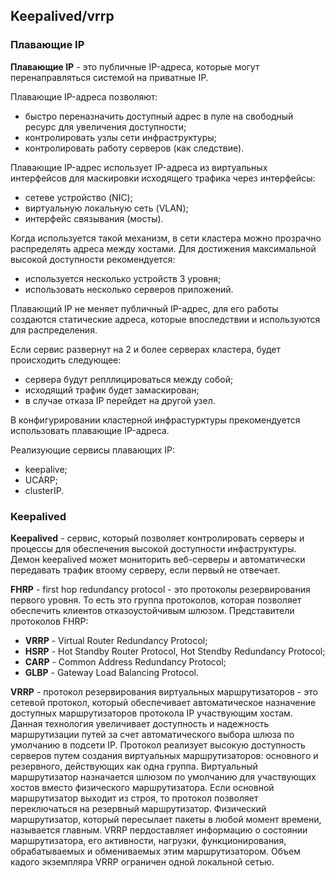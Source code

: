 ## Keepalived/vrrp

### Плавающие IP

**Плавающие IP** - это публичные IP-адреса, которые могут перенаправляться системой на приватные IP.

Плавающие IP-адреса позволяют:
- быстро переназначить доступный адрес в пуле на свободный ресурс для увеличения доступности;
- контролировать узлы сети инфраструктуры;
- контролировать работу серверов (как следствие).

Плавающие IP-адрес использует IP-адреса из виртуальных интерфейсов для маскировки исходящего трафика через интерфейсы:
- сетеве устройство (NIC);
- виртуальную локальную сеть (VLAN);
- интерфейс связывания (мосты).

Когда используется такой механизм, в сети кластера можно прозрачно распределять адреса между хостами.
Для достижения максимальной высокой доступности рекомендуется:
- используется несколько устройств 3 уровня;
- использовать несколько серверов приложений.

Плавающий IP не меняет публичный IP-адрес, для его работы создаются статические адреса, которые впоследствии и используются для распределения.

Если сервис развернут на 2 и более серверах кластера, будет происходить следующее:
- сервера будут репллицироваться между собой;
- исходящий трафик будет замаскирован;
- в случае отказа IP перейдет на другой узел.

В конфигурировании кластерной инфрастурктуры прекомендуется использовать плавающие IP-адреса.

Реализующие сервисы плавающих IP:
- keepalive;
- UCARP;
- clusterIP.

### Keepalived

**Keepalived** - сервис, который позволяет контролировать серверы и процессы для обеспечения высокой доступности инфаструктуры. Демон keepalived может мониторить веб-серверы и автоматически передавать трафик втоому серверу, если первый не отвечает.

**FHRP** - first hop redundancy protocol - это протоколы резервирования первого уровня. То есть это группа протоколов, которая позволяет обеспечить клиентов отказоустойчивым шлюзом.
Представители протоколов FHRP:
- **VRRP** - Virtual Router Redundancy Protocol;
- **HSRP** - Hot Standby Router Protocol, Hot Stendby Redundancy Protocol;
- **CARP** - Common Address Redundancy Protocol;
- **GLBP** - Gateway Load Balancing Protocol.

**VRRP** - протокол резервирования виртуальных маршрутизаторов - это сетевой протокол, который обеспечивает автоматическое назначение доступных маршрутизаторов протокола IP участвующим хостам. Данная технология увеличивает доступность и надежность маршрутизации путей за счет автоматического выбора шлюза по умолчанию в подсети IP.
Протокол реализует высокую доступность серверов путем создания виртуальных маршрутизаторов: основного и резервного, действующих как одна группа. Виртуальный маршрутизатор назначается шлюзом по умолчанию для участвующих хостов вместо физического маршрутизатора.
Если основной маршрутизатор выходит из строя, то протокол позволяет переключаться на резервный маршрутизатор. Физический маршрутизатор, который пересылает пакеты в любой момент времени, называется главным.
VRRP пердоставляет информацию о состоянии маршрутизатора, его активности, нагрузки, функционирования, обрабатываемых и обмениваемых этим маршрутизатором. Объем кадого экземпляра VRRP ограничен одной локальной сетью.